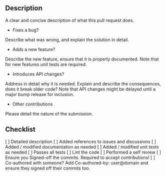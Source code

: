 
## Description

A clear and concise description of what this pull request does.

- Fixes a bug?

Describe what was wrong, and explain the solution in detail.

- Adds a new feature?

Describe the new feature, ensure that it is properly documented. Note that for new features unit tests are required.

- Introduces API changes?

Address in detail why it is needed. Explain and describe the consequences, does it break older code? Note that API changes might be delayed until a major bump release for inclusion.

- Other contributions

Please detail the nature of the submission.


## Checklist

[ ] Detailed description
[ ] Added references to issues and discussions
[ ] Added / modified documentation as needed
[ ] Added / modified unit tests as needed
[ ] Passes all tests
[ ] Lint the code
[ ] Performed a self review
[ ] Ensure you Signed-off the commits. Required to accept contributions!
[ ] Co-authored with someone? Add Co-authored-by: user@domain and ensure they signed off their commits too.
